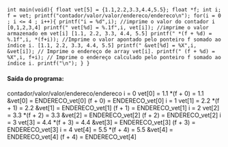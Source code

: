 ``
int main(void){
  float vet[5] = {1.1,2.2,3.3,4.4,5.5};
  float *f;
  int i;
  f = vet;
  printf("contador/valor/valor/endereco/endereco\n");
  for(i = 0 ; i <= 4 ; i++){
  printf("i = %d",i); //imprime o valor do contador i [0,1,2,3,4]
  printf(" vet[%d] = %.1f",i, vet[i]); //imprime o valor armazenado em vet[i] [1.1, 2.2, 3.3, 4.4, 5.5]
  printf(" *(f + %d) = %.1f",i, *(f+i)); //Imprime o valor apontado pelo ponteiro f somado ao índice i. [1.1, 2.2, 3.3, 4.4, 5.5]
  printf(" &vet[%d] = %X",i, &vet[i]); // Imprime o endereço de array vet[i].
  printf(" (f + %d) = %X",i, f+i); // Imprime o endereço calculado pelo ponteiro f somado ao índice i.
  printf("\n");
  }
}
``
#### Saída do programa:
contador/valor/valor/endereco/endereco
i = 0 vet[0] = 1.1 *(f + 0) = 1.1 &vet[0] = ENDERECO_vet[0] (f + 0) = ENDERECO_vet[0]
i = 1 vet[1] = 2.2 *(f + 1) = 2.2 &vet[1] = ENDERECO_vet[1] (f + 1) = ENDERECO_vet[1]
i = 2 vet[2] = 3.3 *(f + 2) = 3.3 &vet[2] = ENDERECO_vet[2] (f + 2) = ENDERECO_vet[2]
i = 3 vet[3] = 4.4 *(f + 3) = 4.4 &vet[3] = ENDERECO_vet[3] (f + 3) = ENDERECO_vet[3]
i = 4 vet[4] = 5.5 *(f + 4) = 5.5 &vet[4] = ENDERECO_vet[4] (f + 4) = ENDERECO_vet[4]
